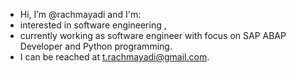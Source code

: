 - Hi, I’m @rachmayadi and I'm:
- interested in software engineering ,
- currently working as software engineer with focus on SAP ABAP Developer and Python programming.
- I can be reached at t.rachmayadi@gmail.com.

<!---
rachmayadi/rachmayadi is a ✨ special ✨ repository because its `README.md` (this file) appears on your GitHub profile.
You can click the Preview link to take a look at your changes.
--->

